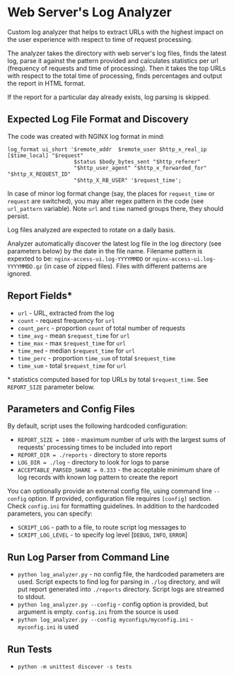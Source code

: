# Web Server's Log Analyzer

Custom log analyzer that helps to extract URLs with the highest impact on the user experience with respect to time of request processing.

The analyzer takes the directory with web server's log files, finds the latest log, parse it against the pattern provided and calculates statistics per url (frequency of requests and time of processing). Then it takes the top URLs with respect to the total time of processing, finds percentages and output the report in HTML format.

If the report for a particular day already exists, log parsing is skipped.

## Expected Log File Format and Discovery
The code was created with NGINX log format in mind:
```
log_format ui_short '$remote_addr  $remote_user $http_x_real_ip [$time_local] "$request"
                     $status $body_bytes_sent "$http_referer"
                     "$http_user_agent" "$http_x_forwarded_for" "$http_X_REQUEST_ID"
                     "$http_X_RB_USER" '$request_time';
```
In case of minor log format change (say, the places for `request_time` or `request` are switched), you may alter regex pattern in the code (see `url_pattern` variable). Note `url` and `time` named groups there, they should persist.

Log files analyzed are expected to rotate on a daily basis.

Analyzer automatically discover the latest log file in the log directory (see parameters below) by the date in the file name. Filename pattern is expexted to be: `nginx-access-ui.log-YYYYMMDD` or `nginx-access-ui.log-YYYYMMDD.gz` (in case of zipped files). Files with different patterns are ignored.

## Report Fields*
* `url` - URL, extracted from the log
* `count` - request frequency for `url`
* `count_perc` - proportion `count` of total number of requests
* `time_avg` - mean `$request_time` for `url`
* `time_max` - max `$request_time` for `url`
* `time_med` - median `$request_time` for `url`
* `time_perc` - proportion `time_sum` of total `$request_time`
* `time_sum` - total `$request_time` for `url`

\* statistics computed based for top URLs by total `$request_time`. See `REPORT_SIZE` parameter below.

## Parameters and Config Files
By default, script uses the following hardcoded configuration:
* `REPORT_SIZE = 1000` - maximum number of urls with the largest sums of requests' processing times to be included into report
* `REPORT_DIR = ./reports` - directory to store reports
* `LOG_DIR = ./log` - directory to look for logs to parse
* `ACCEPTABLE_PARSED_SHARE = 0.333` - the acceptable minimum share of log records with known log pattern to create the report 

You can optionally provide an external config file, using command line `--config` option. If provided, configuration file requires `[config]` section. Check `config.ini` for formatting guidelines. In addition to the hardcoded parameters, you can specify:
* `SCRIPT_LOG` - path to a file, to route script log messages to 
* `SCRIPT_LOG_LEVEL` - to specify log level [`DEBUG`, `INFO`, `ERROR`]

## Run Log Parser from Command Line
* `python log_analyzer.py` - no config file, the hardcoded parameters are used. Script expects to find log for parsing in `./log` directory, and will put report generated into `./reports` directory. Script logs are streamed to stdout.
* `python log_analyzer.py --config` - config option is provided, but argument is empty. `config.ini` from the source is used
* `python log_analyzer.py --config myconfigs/myconfig.ini` - `myconfig.ini` is used

## Run Tests
* `python -m unittest discover -s tests`